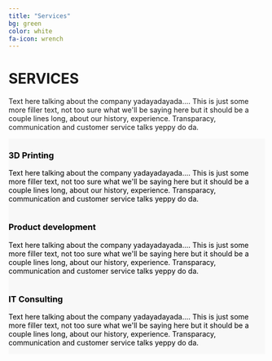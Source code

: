 ```yaml
---
title: "Services"
bg: green
color: white
fa-icon: wrench
---
```


# **SERVICES**

Text here talking about the company yadayadayada.... This is just some more filler text, not too sure what we'll be saying here but it should be a couple lines long, about our history, experience. Transparacy, communication and customer service talks yeppy do da.

<style>
  .small.column {
    background-color: #f8f8f8;
    color: black
  }
</style>

<div class="row">
  <div class="small column">
    <h3>3D Printing</h3>
    <p>Text here talking about the company yadayadayada.... This is just some more filler text, not too sure what we'll be saying here but it should be a couple lines long, about our history, experience. Transparacy, communication and customer service talks yeppy do da.</p>
  </div>
  <div class="small column">
    <h3>Product development</h3>
    <p>Text here talking about the company yadayadayada.... This is just some more filler text, not too sure what we'll be saying here but it should be a couple lines long, about our history, experience. Transparacy, communication and customer service talks yeppy do da.</p>
  </div>
  <div class="small column">
    <h3>IT Consulting</h3>
    <p>Text here talking about the company yadayadayada.... This is just some more filler text, not too sure what we'll be saying here but it should be a couple lines long, about our history, experience. Transparacy, communication and customer service talks yeppy do da.</p>
  </div>
</div>